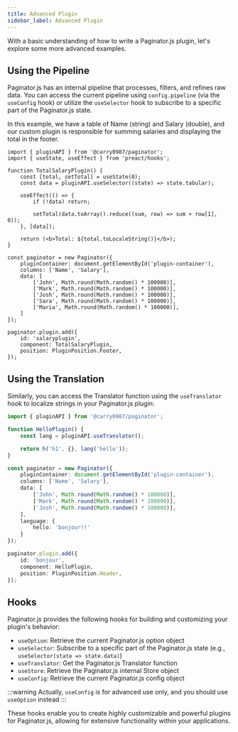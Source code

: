 ```yaml
---
title: Advanced Plugin
sidebar_label: Advanced Plugin
---
```


With a basic understanding of how to write a Paginator.js plugin, let's explore some more advanced examples.

## Using the Pipeline

Paginator.js has an internal pipeline that processes, filters, and refines raw data. You can access the current pipeline using `config.pipeline` (via the `useConfig` hook) or utilize the `useSelector` hook to subscribe to a specific part of the Paginator.js state.

In this example, we have a table of Name (string) and Salary (double), and our custom plugin is responsible for summing salaries and displaying the total in the footer.

```tsx
import { pluginAPI } from '@carry0987/paginator';
import { useState, useEffect } from 'preact/hooks';

function TotalSalaryPlugin() {
    const [total, setTotal] = useState(0);
    const data = pluginAPI.useSelector((state) => state.tabular);

    useEffect(() => {
        if (!data) return;

        setTotal(data.toArray().reduce((sum, row) => sum + row[1], 0));
    }, [data]);

    return (<b>Total: ${total.toLocaleString()}</b>);
}

const paginator = new Paginator({
    pluginContainer: document.getElementById('plugin-container'),
    columns: ['Name', 'Salary'],
    data: [
        ['John', Math.round(Math.random() * 100000)],
        ['Mark', Math.round(Math.random() * 100000)],
        ['Josh', Math.round(Math.random() * 100000)],
        ['Sara', Math.round(Math.random() * 100000)],
        ['Maria', Math.round(Math.random() * 100000)],
    ]
});

paginator.plugin.add({
    id: 'salaryplugin',
    component: TotalSalaryPlugin,
    position: PluginPosition.Footer,
});
```

## Using the Translation

Similarly, you can access the Translator function using the `useTranslator` hook to localize strings in your Paginator.js plugin:

```ts
import { pluginAPI } from '@carry0987/paginator';
```

```ts paginator
function HelloPlugin() {
    const lang = pluginAPI.useTranslator();

    return h('h1', {}, lang('hello'));
}

const paginator = new Paginator({
    pluginContainer: document.getElementById('plugin-container'),
    columns: ['Name', 'Salary'],
    data: [
        ['John', Math.round(Math.random() * 100000)],
        ['Mark', Math.round(Math.random() * 100000)],
        ['Josh', Math.round(Math.random() * 100000)],
    ],
    language: {
        hello: 'bonjour!!'
    }
});

paginator.plugin.add({
    id: 'bonjour',
    component: HelloPlugin,
    position: PluginPosition.Header,
});
```

## Hooks

Paginator.js provides the following hooks for building and customizing your plugin's behavior:

- `useOption`: Retrieve the current Paginator.js option object
- `useSelector`: Subscribe to a specific part of the Paginator.js state (e.g., `useSelector(state => state.data)`)
- `useTranslator`: Get the Paginator.js Translator function
- `useStore`: Retrieve the Paginator.js internal Store object
- `useConfig`: Retrieve the current Paginator.js config object

:::warning
Actually, `useConfig` is for advanced use only, and you should use `useOption` instead
:::

These hooks enable you to create highly customizable and powerful plugins for Paginator.js, allowing for extensive functionality within your applications.
